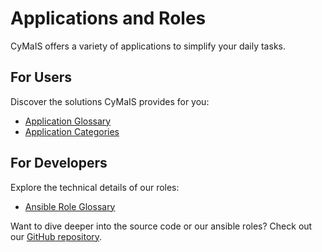# Applications and Roles
CyMaIS offers a variety of applications to simplify your daily tasks.  

## For Users  
Discover the solutions CyMaIS provides for you:  
- [Application Glossary](application_glosar.rst)  
- [Application Categories](application_categories.rst)  

## For Developers
Explore the technical details of our roles:  
- [Ansible Role Glossary](ansible_role_glosar.rst)  

Want to dive deeper into the source code or our ansible roles? Check out our [GitHub repository](https://github.com/kevinveenbirkenbach/cymais/tree/master/roles).  